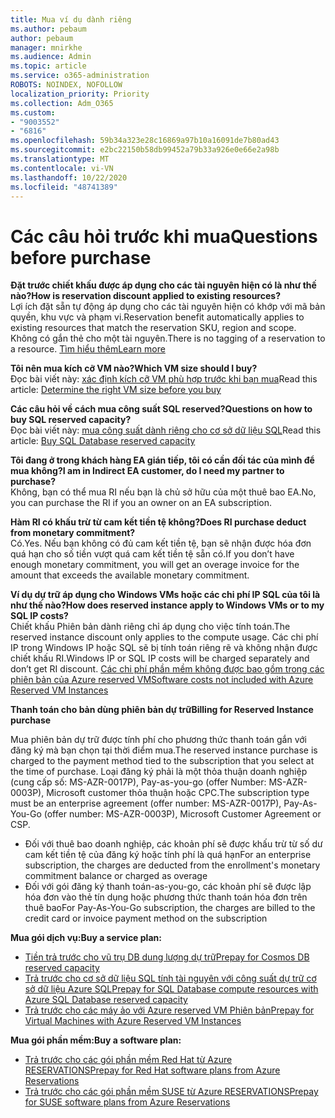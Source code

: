 ```yaml
---
title: Mua ví dụ dành riêng
ms.author: pebaum
author: pebaum
manager: mnirkhe
ms.audience: Admin
ms.topic: article
ms.service: o365-administration
ROBOTS: NOINDEX, NOFOLLOW
localization_priority: Priority
ms.collection: Adm_O365
ms.custom:
- "9003552"
- "6816"
ms.openlocfilehash: 59b34a323e28c16869a97b10a16091de7b80ad43
ms.sourcegitcommit: e2bc22150b58db99452a79b33a926e0e66e2a98b
ms.translationtype: MT
ms.contentlocale: vi-VN
ms.lasthandoff: 10/22/2020
ms.locfileid: "48741389"
---
```

# <a name="questions-before-purchase"></a><span data-ttu-id="e9d5e-102">Các câu hỏi trước khi mua</span><span class="sxs-lookup"><span data-stu-id="e9d5e-102">Questions before purchase</span></span>

<span data-ttu-id="e9d5e-103">**Đặt trước chiết khấu được áp dụng cho các tài nguyên hiện có là như thế nào?**</span><span class="sxs-lookup"><span data-stu-id="e9d5e-103">**How is reservation discount applied to existing resources?**</span></span>  
<span data-ttu-id="e9d5e-104">Lợi ích đặt sẵn tự động áp dụng cho các tài nguyên hiện có khớp với mã bản quyền, khu vực và phạm vi.</span><span class="sxs-lookup"><span data-stu-id="e9d5e-104">Reservation benefit automatically applies to existing resources that match the reservation SKU, region and scope.</span></span> <span data-ttu-id="e9d5e-105">Không có gắn thẻ cho một tài nguyên.</span><span class="sxs-lookup"><span data-stu-id="e9d5e-105">There is no tagging of a reservation to a resource.</span></span> [<span data-ttu-id="e9d5e-106">Tìm hiểu thêm</span><span class="sxs-lookup"><span data-stu-id="e9d5e-106">Learn more</span></span>](https://docs.microsoft.com/azure/cost-management-billing/reservations/save-compute-costs-reservations?WT.mc_id=Portal-Microsoft_Azure_Support#how-reservation-discount-is-applied) 

<span data-ttu-id="e9d5e-107">**Tôi nên mua kích cỡ VM nào?**</span><span class="sxs-lookup"><span data-stu-id="e9d5e-107">**Which VM size should I buy?**</span></span>  
<span data-ttu-id="e9d5e-108">Đọc bài viết này: [xác định kích cỡ VM phù hợp trước khi bạn mua](https://docs.microsoft.com/azure/virtual-machines/windows/prepay-reserved-vm-instances?toc=/azure/billing/TOC.json&WT.mc_id=Portal-Microsoft_Azure_Support#determine-the-right-vm-size-before-you-buy)</span><span class="sxs-lookup"><span data-stu-id="e9d5e-108">Read this article: [Determine the right VM size before you buy](https://docs.microsoft.com/azure/virtual-machines/windows/prepay-reserved-vm-instances?toc=/azure/billing/TOC.json&WT.mc_id=Portal-Microsoft_Azure_Support#determine-the-right-vm-size-before-you-buy)</span></span>

<span data-ttu-id="e9d5e-109">**Các câu hỏi về cách mua công suất SQL reserved?**</span><span class="sxs-lookup"><span data-stu-id="e9d5e-109">**Questions on how to buy SQL reserved capacity?**</span></span>  
<span data-ttu-id="e9d5e-110">Đọc bài viết này: [mua công suất dành riêng cho cơ sở dữ liệu SQL](https://docs.microsoft.com/azure/sql-database/sql-database-reserved-capacity?toc=/azure/billing/TOC.json&WT.mc_id=Portal-Microsoft_Azure_Support#buy-sql-database-reserved-capacity)</span><span class="sxs-lookup"><span data-stu-id="e9d5e-110">Read this article: [Buy SQL Database reserved capacity](https://docs.microsoft.com/azure/sql-database/sql-database-reserved-capacity?toc=/azure/billing/TOC.json&WT.mc_id=Portal-Microsoft_Azure_Support#buy-sql-database-reserved-capacity)</span></span>

<span data-ttu-id="e9d5e-111">**Tôi đang ở trong khách hàng EA gián tiếp, tôi có cần đối tác của mình để mua không?**</span><span class="sxs-lookup"><span data-stu-id="e9d5e-111">**I am in Indirect EA customer, do I need my partner to purchase?**</span></span>  
<span data-ttu-id="e9d5e-112">Không, bạn có thể mua RI nếu bạn là chủ sở hữu của một thuê bao EA.</span><span class="sxs-lookup"><span data-stu-id="e9d5e-112">No, you can purchase the RI if you an owner on an EA subscription.</span></span>

<span data-ttu-id="e9d5e-113">**Hàm RI có khấu trừ từ cam kết tiền tệ không?**</span><span class="sxs-lookup"><span data-stu-id="e9d5e-113">**Does RI purchase deduct from monetary commitment?**</span></span>  
<span data-ttu-id="e9d5e-114">Có.</span><span class="sxs-lookup"><span data-stu-id="e9d5e-114">Yes.</span></span> <span data-ttu-id="e9d5e-115">Nếu bạn không có đủ cam kết tiền tệ, bạn sẽ nhận được hóa đơn quá hạn cho số tiền vượt quá cam kết tiền tệ sẵn có.</span><span class="sxs-lookup"><span data-stu-id="e9d5e-115">If you don’t have enough monetary commitment, you will get an overage invoice for the amount that exceeds the available monetary commitment.</span></span>

<span data-ttu-id="e9d5e-116">**Ví dụ dự trữ áp dụng cho Windows VMs hoặc các chi phí IP SQL của tôi là như thế nào?**</span><span class="sxs-lookup"><span data-stu-id="e9d5e-116">**How does reserved instance apply to Windows VMs or to my SQL IP costs?**</span></span>  
<span data-ttu-id="e9d5e-117">Chiết khấu Phiên bản dành riêng chỉ áp dụng cho việc tính toán.</span><span class="sxs-lookup"><span data-stu-id="e9d5e-117">The reserved instance discount only applies to the compute usage.</span></span> <span data-ttu-id="e9d5e-118">Các chi phí IP trong Windows IP hoặc SQL sẽ bị tính toán riêng rẽ và không nhận được chiết khấu RI.</span><span class="sxs-lookup"><span data-stu-id="e9d5e-118">Windows IP or SQL IP costs will be charged separately and don’t get RI discount.</span></span> [<span data-ttu-id="e9d5e-119">Các chi phí phần mềm không được bao gồm trong các phiên bản của Azure reserved VM</span><span class="sxs-lookup"><span data-stu-id="e9d5e-119">Software costs not included with Azure Reserved VM Instances</span></span>](https://docs.microsoft.com/azure/billing/billing-reserved-instance-windows-software-costs?WT.mc_id=Portal-Microsoft_Azure_Support)  
      
<span data-ttu-id="e9d5e-120">**Thanh toán cho bản dùng phiên bản dự trữ**</span><span class="sxs-lookup"><span data-stu-id="e9d5e-120">**Billing for Reserved Instance purchase**</span></span>  
      
<span data-ttu-id="e9d5e-121">Mua phiên bản dự trữ được tính phí cho phương thức thanh toán gắn với đăng ký mà bạn chọn tại thời điểm mua.</span><span class="sxs-lookup"><span data-stu-id="e9d5e-121">The reserved instance purchase is charged to the payment method tied to the subscription that you select at the time of purchase.</span></span> <span data-ttu-id="e9d5e-122">Loại đăng ký phải là một thỏa thuận doanh nghiệp (cung cấp số: MS-AZR-0017P), Pay-as-you-go (offer Number: MS-AZR-0003P), Microsoft customer thỏa thuận hoặc CPC.</span><span class="sxs-lookup"><span data-stu-id="e9d5e-122">The subscription type must be an enterprise agreement (offer number: MS-AZR-0017P), Pay-As-You-Go (offer number: MS-AZR-0003P), Microsoft Customer Agreement or CSP.</span></span>

-   <span data-ttu-id="e9d5e-123">Đối với thuê bao doanh nghiệp, các khoản phí sẽ được khấu trừ từ số dư cam kết tiền tệ của đăng ký hoặc tính phí là quá hạn</span><span class="sxs-lookup"><span data-stu-id="e9d5e-123">For an enterprise subscription, the charges are deducted from the enrollment's monetary commitment balance or charged as overage</span></span>
-   <span data-ttu-id="e9d5e-124">Đối với gói đăng ký thanh toán-as-you-go, các khoản phí sẽ được lập hóa đơn vào thẻ tín dụng hoặc phương thức thanh toán hóa đơn trên thuê bao</span><span class="sxs-lookup"><span data-stu-id="e9d5e-124">For Pay-As-You-Go subscription, the charges are billed to the credit card or invoice payment method on the subscription</span></span>

<span data-ttu-id="e9d5e-125">**Mua gói dịch vụ:**</span><span class="sxs-lookup"><span data-stu-id="e9d5e-125">**Buy a service plan:**</span></span>

-   [<span data-ttu-id="e9d5e-126">Tiền trả trước cho vũ trụ DB dung lượng dự trữ</span><span class="sxs-lookup"><span data-stu-id="e9d5e-126">Prepay for Cosmos DB reserved capacity</span></span>](https://docs.microsoft.com/azure/cosmos-db/cosmos-db-reserved-capacity?WT.mc_id=Portal-Microsoft_Azure_Support)
-   [<span data-ttu-id="e9d5e-127">Trả trước cho cơ sở dữ liệu SQL tính tài nguyên với công suất dự trữ cơ sở dữ liệu Azure SQL</span><span class="sxs-lookup"><span data-stu-id="e9d5e-127">Prepay for SQL Database compute resources with Azure SQL Database reserved capacity</span></span>](https://docs.microsoft.com/azure/sql-database/sql-database-reserved-capacity?WT.mc_id=Portal-Microsoft_Azure_Support)
-   [<span data-ttu-id="e9d5e-128">Trả trước cho các máy ảo với Azure reserved VM Phiên bản</span><span class="sxs-lookup"><span data-stu-id="e9d5e-128">Prepay for Virtual Machines with Azure Reserved VM Instances</span></span>](https://docs.microsoft.com/azure/virtual-machines/windows/prepay-reserved-vm-instances?WT.mc_id=Portal-Microsoft_Azure_Support)

<span data-ttu-id="e9d5e-129">**Mua gói phần mềm:**</span><span class="sxs-lookup"><span data-stu-id="e9d5e-129">**Buy a software plan:**</span></span>

-   [<span data-ttu-id="e9d5e-130">Trả trước cho các gói phần mềm Red Hat từ Azure RESERVATIONS</span><span class="sxs-lookup"><span data-stu-id="e9d5e-130">Prepay for Red Hat software plans from Azure Reservations</span></span>](https://docs.microsoft.com/azure/virtual-machines/linux/prepay-rhel-software-charges?WT.mc_id=Portal-Microsoft_Azure_Support)
-   [<span data-ttu-id="e9d5e-131">Trả trước cho các gói phần mềm SUSE từ Azure RESERVATIONS</span><span class="sxs-lookup"><span data-stu-id="e9d5e-131">Prepay for SUSE software plans from Azure Reservations</span></span>](https://docs.microsoft.com/azure/virtual-machines/linux/prepay-suse-software-charges?WT.mc_id=Portal-Microsoft_Azure_Support)